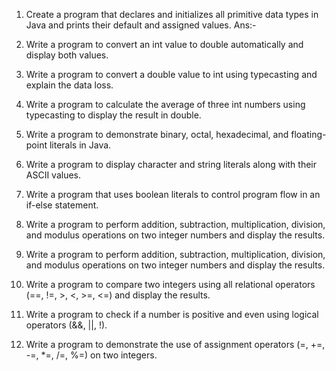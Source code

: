 1. Create a program that declares and initializes all primitive data types in Java and prints their default and assigned values.
Ans:-


2. Write a program to convert an int value to double automatically and display both values.

3. Write a program to convert a double value to int using typecasting and explain the data loss.

4. Write a program to calculate the average of three int numbers using typecasting to display the result in double.

5. Write a program to demonstrate binary, octal, hexadecimal, and floating-point literals in Java.

6. Write a program to display character and string literals along with their ASCII values.

7. Write a program that uses boolean literals to control program flow in an if-else statement.

8. Write a program to perform addition, subtraction, multiplication, division, and modulus operations on two integer numbers and display the results.

9. Write a program to perform addition, subtraction, multiplication, division, and modulus operations on two integer numbers and display the results.

10. Write a program to compare two integers using all relational operators (==, !=, >, <, >=, <=) and display the results.

11. Write a program to check if a number is positive and even using logical operators (&&, ||, !).

12. Write a program to demonstrate the use of assignment operators (=, +=, -=, *=, /=, %=) on two integers.
